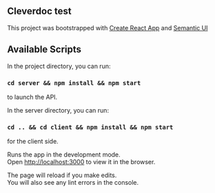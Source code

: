 ## Cleverdoc test

This project was bootstrapped with [Create React App](https://github.com/facebook/create-react-app) and [Semantic UI](https://semantic-ui.com/)
## Available Scripts

In the project directory, you can run:

### `cd server && npm install && npm start`

to launch the API.

In the server directory, you can run:

### `cd .. && cd client && npm install && npm start`

for the client side.

Runs the app in the development mode.<br />
Open [http://localhost:3000](http://localhost:3000) to view it in the browser.

The page will reload if you make edits.<br />
You will also see any lint errors in the console.

